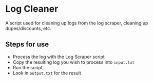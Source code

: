 # Log Cleaner

A script used for cleaning up logs from the log scraper, cleaning up dupes/discounts, etc.

## Steps for use
- Process the log with the Log Scraper script
- Copy the resulting log you wish to process into `input.txt`
- Run the script
- Look in `output.txt` for the result
